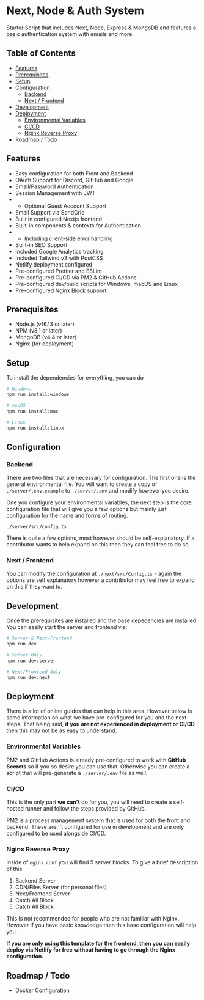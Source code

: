 # Next, Node & Auth System
Starter Script that includes Next, Node, Express & MongoDB and features a basic authentication system with emails and more.

## Table of Contents
  - [Features](#features)
  - [Prerequisites](#prerequisites)
  - [Setup](#setup)
  - [Configuration](#configuration)
    - [Backend](#backend)
    - [Next / Frontend](#next--frontend)
  - [Development](#development)
  - [Deployment](#deployment)
    - [Environmental Variables](#environmental-variables)
    - [CI/CD](#cicd)
    - [Nginx Reverse Proxy](#nginx-reverse-proxy)
  - [Roadmap / Todo](#roadmap--todo)

## Features
- Easy configuration for both Front and Backend
- OAuth Support for Discord, GitHub and Google
- Email/Password Authentication
- Session Management with JWT
- - Optional Guest Account Support
- Email Support via SendGrid
- Built in configured Nextjs frontend
- Built-in components & contexts for Authentication
- - Including client-side error handling
- Built-in SEO Support
- Included Google Analytics tracking
- Included Tailwind v3 with PostCSS
- Netlify deployment configured
- Pre-configured Prettier and ESLint
- Pre-configured CI/CD via PM2 & GitHub Actions
- Pre-configured dev/build scripts for Windows, macOS and Linux
- Pre-configured Nginx Block support

## Prerequisites
- Node.js (v16.13 or later)
- NPM (v8.1 or later)
- MongoDB (v4.4 or later)
- Nginx (for deployment)

## Setup
To install the dependencies for everything, you can do
```sh
# Windows
npm run install:windows

# macOS
npm run install:mac

# Linux
npm run install:linux
```

## Configuration
### Backend
There are two files that are necessary for configuration. The first one is the general environmental file.
You will want to create a copy of `./server/.env.example` to `./server/.env` and modify however you desire.

One you configure your environmental variables, the next step is the core configuration file that will give you a few options but mainly just configuration for the name and forms of routing.

`./server/src/config.ts`

There is quite a few options, most however should be self-explanatory. If a contributor wants to help expand on this then they can feel free to do so.

### Next / Frontend
You can modify the configuration at `./next/src/Config.ts` - again the options are self explanatory however a contributor may feel free to expand on this if they want to.

## Development
Once the prerequisites are installed and the base depedencies are installed. You can easily start the server and frontend via:
```sh
# Server & Next/Frontend
npm run dev

# Server Only
npm run dev:server

# Next/Frontend Only
npm run dev:next
```

## Deployment
There is a lot of online guides that can help in this area. However below is some information on what we have pre-configured for you and the next steps. That being said, **if you are not experienced in deployment or CI/CD** then this may not be as easy to understand.

### Environmental Variables
PM2 and GitHub Actions is already pre-configured to work with **GitHub Secrets** so if you so desire you can use that. Otherwise you can create a script that will pre-generate a `./server/.env` file as well.

### CI/CD
This is the only part **we can't** do for you, you will need to create a self-hosted runner and follow the steps provided by GitHub.

PM2 is a process management system that is used for both the front and backend. These aren't configured for use in development and are only configured to be used alongside CI/CD.

### Nginx Reverse Proxy
Inside of `nginx.conf` you will find 5 server blocks. To give a brief description of this

1. Backend Server 
2. CDN/Files Server (for personal files)
3. Next/Frontend Server
4. Catch All Block
5. Catch All Block

This is not recommended for people who are not familiar with Nginx. However if you have basic knowledge then this base configuration will help you.

**If you are only using this template for the frontend, then you can easily deploy via Netlify for free without having to go through the Nginx configuration.**

## Roadmap / Todo
- Docker Configuration
